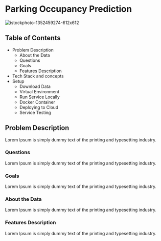 # Parking Occupancy Prediction

![istockphoto-1352459274-612x612](https://github.com/AFARNOOD/Parking-Occupancy-Project/assets/145398892/c5c1559a-d4c3-4430-bf1c-7a51c4d87375)

## Table of Contents

* Problem Description
  * About the Data
  * Questions
  * Goals
  * Features Description
* Tech Stack and concepts
* Setup
  * Download Data
  * Virtual Environment
  * Run Service Locally
  * Docker Container
  * Deploying to Cloud
  * Service Testing

## Problem Description

Lorem Ipsum is simply dummy text of the printing and typesetting industry.

### Questions

Lorem Ipsum is simply dummy text of the printing and typesetting industry.

### Goals

Lorem Ipsum is simply dummy text of the printing and typesetting industry.

### About the Data

Lorem Ipsum is simply dummy text of the printing and typesetting industry.

### Features Description

Lorem Ipsum is simply dummy text of the printing and typesetting industry.
